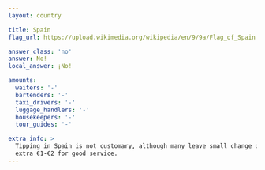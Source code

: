 ```yaml
---
layout: country

title: Spain
flag_url: https://upload.wikimedia.org/wikipedia/en/9/9a/Flag_of_Spain.svg

answer_class: 'no'
answer: No!
local_answer: ¡No!

amounts:
  waiters: '-'
  bartenders: '-'
  taxi_drivers: '-'
  luggage_handlers: '-'
  housekeepers: '-'
  tour_guides: '-'

extra_info: >
  Tipping in Spain is not customary, although many leave small change or an
  extra €1-€2 for good service.
---
```

